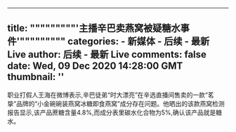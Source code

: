 
---
title: """""""""'主播辛巴卖燕窝被疑糖水事件'"""""""""
categories: 
    - 新媒体
    - 后续 - 最新 Live
author: 后续 - 最新 Live
comments: false
date: Wed, 09 Dec 2020 14:28:00 GMT
thumbnail: ''
---

<div>   
职业打假人王海在微博表示,辛巴徒弟“时大漂亮”在辛选直播间售卖的一款“茗挚”品牌的“小金碗碗装燕窝冰糖即食燕窝”成分存在问题。他晒出的该款燕窝检测报告显示,该产品蔗糖含量4.8%,而成分表里碳水化合物为5%,确认该产品就是糖水。  
</div>
            